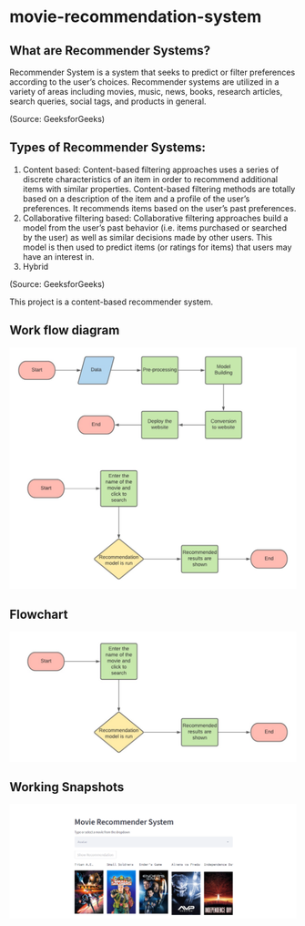 # movie-recommendation-system

## What are Recommender Systems?

Recommender System is a system that seeks to predict or filter preferences according to the user’s choices. Recommender systems are utilized in a variety of areas including movies, music, news, books, research articles, search queries, social tags, and products in general. 

(Source: GeeksforGeeks)

## Types of Recommender Systems:

1. Content based: Content-based filtering approaches uses a series of discrete characteristics of an item in order to recommend additional items with similar properties. Content-based filtering methods are totally based on a description of the item and a profile of the user’s preferences. It recommends items based on the user’s past preferences.
2. Collaborative filtering based: Collaborative filtering approaches build a model from the user’s past behavior (i.e. items purchased or searched by the user) as well as similar decisions made by other users. This model is then used to predict items (or ratings for items) that users may have an interest in.
3. Hybrid

(Source: GeeksforGeeks)

This project is a content-based recommender system.

## Work flow diagram

![Work flow Diagram](/workflow.jpg)

## Flowchart

![Flowchart](/flowchart.jpg)

## Working Snapshots
![Working snapshots](/snapshot.PNG)

